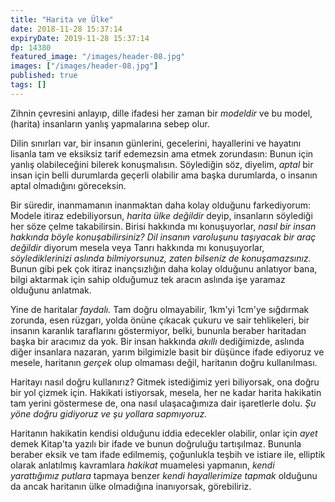 ```yaml
---
title: "Harita ve Ülke"
date: 2018-11-28 15:37:14
expiryDate: 2019-11-28 15:37:14
dp: 14380
featured_image: "/images/header-08.jpg"
images: ["/images/header-08.jpg"]
published: true
tags: []
---
```




Zihnin çevresini anlayıp, dille ifadesi her zaman bir *modeldir* ve bu model,
(harita) insanların yanlış yapmalarına sebep olur.

Dilin sınırları var, bir insanın günlerini, gecelerini, hayallerini ve hayatını
lisanla tam ve eksiksiz tarif edemezsin ama etmek zorundasın: Bunun için yanlış
olabileceğini bilerek konuşmalısın. Söylediğin söz, diyelim, *aptal* bir insan
için belli durumlarda geçerli olabilir ama başka durumlarda, o insanın aptal
olmadığını göreceksin.

Bir süredir, inanmamanın inanmaktan daha kolay olduğunu farkediyorum: Modele
itiraz edebiliyorsun, *harita ülke değildir* deyip, insanların söylediği her
söze çelme takabilirsin. Birisi hakkında mı konuşuyorlar, *nasıl bir insan
hakkında böyle konuşabilirsiniz? Dil insanın varoluşunu taşıyacak bir araç
değildir* diyorum mesela veya Tanrı hakkında mı konuşuyorlar, *söylediklerinizi
aslında bilmiyorsunuz, zaten bilseniz de konuşamazsınız.* Bunun gibi pek çok
itiraz inançsızlığın daha kolay olduğunu anlatıyor bana, bilgi aktarmak için
sahip olduğumuz tek aracın aslında işe yaramaz olduğunu anlatmak.

Yine de haritalar *faydalı.* Tam doğru olmayabilir, 1km'yi 1cm'ye sığdırmak
zorunda, esen rüzgarı, yolda önüne çıkacak çukuru ve sair tehlikeleri, bir
insanın karanlık taraflarını göstermiyor, belki, bununla beraber haritadan başka
bir aracımız da yok. Bir insan hakkında *akıllı* dediğimizde, aslında diğer
insanlara nazaran, yarım bilgimizle basit bir düşünce ifade ediyoruz ve mesele,
haritanın *gerçek* olup olmaması değil, haritanın doğru kullanılması.

Haritayı nasıl doğru kullanırız? Gitmek istediğimiz yeri biliyorsak, ona doğru
bir yol çizmek için. Hakikati istiyorsak, mesela, her ne kadar harita hakikatin
tam yerini göstermese de, ona nasıl ulaşacağımıza dair işaretlerle dolu. *Şu
yöne doğru gidiyoruz ve şu yollara sapmıyoruz.*

Haritanın hakikatin kendisi olduğunu iddia edecekler olabilir, onlar için *ayet*
demek Kitap'ta yazılı bir ifade ve bunun doğruluğu tartışılmaz. Bununla beraber
eksik ve tam ifade edilmemiş, çoğunlukla teşbih ve istiare ile, elliptik olarak
anlatılmış kavramlara *hakikat* muamelesi yapmanın, *kendi yarattığımız putlara*
tapmaya benzer *kendi hayallerimize tapmak* olduğunu da ancak haritanın ülke
olmadığına inanıyorsak, görebiliriz.

